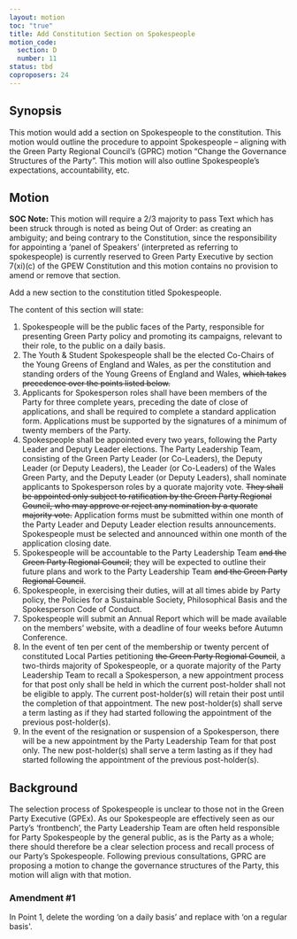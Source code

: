 ```yaml
---
layout: motion
toc: "true"
title: Add Constitution Section on Spokespeople
motion_code:
  section: D
  number: 11
status: tbd
coproposers: 24
---
```

## Synopsis

This motion would add a section on Spokespeople to the constitution. This motion would outline the procedure to appoint Spokespeople – aligning with the Green Party Regional Council’s (GPRC) motion “Change the Governance Structures of the Party”. This motion will also outline Spokespeople’s expectations, accountability, etc.

## Motion

<p class="alert d-inline-block alert-primary"><strong>SOC Note: </strong> This motion will require a 2/3 majority to pass  Text which has been struck through is noted as being Out of Order: as creating an ambiguity; and being contrary to the Constitution, since the responsibility for appointing a ‘panel of Speakers’ (interpreted as referring to spokespeople) is currently reserved to Green Party Executive by section 7(xi)(c) of the GPEW Constitution and this motion contains no provision to amend or remove that section.</p>

[](<>)[](<>)Add a new section to the constitution titled Spokespeople.

The content of this section will state:

1. Spokespeople will be the public faces of the Party, responsible for presenting Green Party policy and promoting its campaigns, relevant to their role, to the public on a daily basis.
2. The Youth & Student Spokespeople shall be the elected Co-Chairs of the Young Greens of England and Wales, as per the constitution and standing orders of the Young Greens of England and Wales, ~~which takes precedence over the points listed below.~~
3. Applicants for Spokesperson roles shall have been members of the Party for three complete years, preceding the date of close of applications, and shall be required to complete a standard application form. Applications must be supported by the signatures of a minimum of twenty members of the Party.
4. Spokespeople shall be appointed every two years, following the Party Leader and Deputy Leader elections. The Party Leadership Team, consisting of the Green Party Leader (or Co-Leaders), the Deputy Leader (or Deputy Leaders), the Leader (or Co-Leaders) of the Wales Green Party, and the Deputy Leader (or Deputy Leaders), shall nominate applicants to Spokesperson roles by a quorate majority vote. ~~They shall be appointed only subject to ratification by the Green Party Regional Council, who may approve or reject any nomination by a quorate majority vote.~~ Application forms must be submitted within one month of the Party Leader and Deputy Leader election results announcements. Spokespeople must be selected and announced within one month of the application closing date.
5. Spokespeople will be accountable to the Party Leadership Team ~~and the Green Party Regional Council~~; they will be expected to outline their future plans and work to the Party Leadership Team ~~and the Green Party Regional Council~~.
6. Spokespeople, in exercising their duties, will at all times abide by Party policy, the Policies for a Sustainable Society, Philosophical Basis and the Spokesperson Code of Conduct.
7. Spokespeople will submit an Annual Report which will be made available on the members’ website, with a deadline of four weeks before Autumn Conference.
8. In the event of ten per cent of the membership or twenty percent of constituted Local Parties petitioning ~~the Green Party Regional Council~~, a two-thirds majority of Spokespeople, or a quorate majority of the Party Leadership Team to recall a Spokesperson, a new appointment process for that post only shall be held in which the current post-holder shall not be eligible to apply. The current post-holder(s) will retain their post until the completion of that appointment. The new post-holder(s) shall serve a term lasting as if they had started following the appointment of the previous post-holder(s).
9. In the event of the resignation or suspension of a Spokesperson, there will be a new appointment by the Party Leadership Team for that post only. The new post-holder(s) shall serve a term lasting as if they had started following the appointment of the previous post-holder(s).

## Background

The selection process of Spokespeople is unclear to those not in the Green Party Executive (GPEx). As our Spokespeople are effectively seen as our Party’s ‘frontbench’, the Party Leadership Team are often held responsible for Party Spokespeople by the general public, as is the Party as a whole; there should therefore be a clear selection process and recall process of our Party’s Spokespeople. Following previous consultations, GPRC are proposing a motion to change the governance structures of the Party, this motion will align with that motion.


<div class="amendment amendment-tbd">
<div class="d-flex justify-content-between align-items-start">
<h3 id="amendment-1">Amendment #1</h3>
</div>
    
In Point 1, delete the wording ‘on a daily basis’ and replace with ‘on a regular basis'.
  
</div>